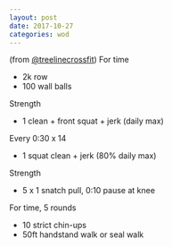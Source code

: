 ```yaml
---
layout: post
date: 2017-10-27
categories: wod
---
```


<!--
**Chris - <span></span>**
-->

(from [@treelinecrossfit](http://www.treelinecrossfit.com)) For time
- 2k row
- 100 wall balls

Strength
- 1 clean + front squat + jerk (daily max)

Every 0:30 x 14
- 1 squat clean + jerk (80% daily max)

Strength
- 5 x 1 snatch pull, 0:10 pause at knee

For time, 5 rounds
- 10 strict chin-ups
- 50ft handstand walk or seal walk
